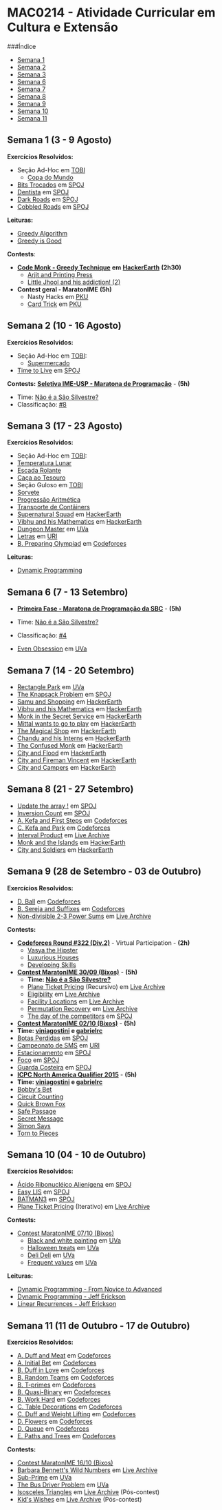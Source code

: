 #                    MAC0214 - Atividade Curricular em Cultura e Extensão

###Índice
  - [Semana 1](#semana-1-3---9-agosto)
  - [Semana 2](#semana-2-10---16-agosto)
  - [Semana 3](#semana-3-17---23-agosto)
  - [Semana 6](#semana-6-7---13-setembro)
  - [Semana 7](#semana-7-14---20-setembro)
  - [Semana 8](#semana-8-21---27-setembro)
  - [Semana 9](#semana-9-28-de-setembro---03-de-outubro)
  - [Semana 10](#semana-10-04-de-outubro---10-de-outubro)
  - [Semana 11](#semana-11-11-de-outubro---17-de-outubro)



## Semana 1 (3 - 9 Agosto)
**Exercícios Resolvidos:**
  - Seção Ad-Hoc em [TOBI](http://olimpiada.ic.unicamp.br/tobi/) 
	- [Copa do Mundo](../../TOBI/copadomundo.cpp)
  - [Bits Trocados](../../SPOJ/bitstrocados.cpp) em [SPOJ](http://br.spoj.com/problems/BIT/)
  - [Dentista](../../SPOJ/jdentist.cpp) em [SPOJ](http://br.spoj.com/problems/JDENTIST/)
  - [Dark Roads](../../SPOJ/darkroads.cpp) em [SPOJ](http://www.spoj.com/problems/ULM09/)
  - [Cobbled Roads](../../SPOJ/cobbledroads.cpp) em [SPOJ](http://www.spoj.com/problems/CSTREET/)
  
**Leituras:**
  - [Greedy Algorithm](https://www.hackerearth.com/notes/greedy-algorithm/)
  - [Greedy is Good](https://www.topcoder.com/community/data-science/data-science-tutorials/greedy-is-good/)
  
**Contests**:
- [**Code Monk - Greedy Technique**](https://www.hackerearth.com/code-monk-greedy-technique/problems/) **em** [**HackerEarth**](https://www.hackerearth.com) **(2h30)**
    - [Arjit and Printing Press](../../codemonk/greedy1.cpp)
    - [Little Jhool and his addiction! (2)](../../codemonk/greedy4.cpp)
- **Contest geral - MaratonIME** **(5h)**
    - Nasty Hacks em [PKU](http://poj.org/problem?id=3030)
    - [Card Trick](https://github.com/viagostini/maratona/blob/master/PKU/cardtrick.cpp) em [PKU](http://poj.org/problem?id=3032)

## Semana 2 (10 - 16 Agosto)
**Exercícios Resolvidos:**
  - Seção Ad-Hoc em [TOBI](http://olimpiada.ic.unicamp.br/tobi/):
  	- [Supermercado](../../tobi/supermercado.cpp)
  - [Time to Live](../../spoj/ttl.cpp) em [SPOJ](http://www.spoj.com/problems/GCPC11J/)

**Contests:**
[**Seletiva IME-USP - Maratona de Programação**](http://ime.usp.br/~maratona/assets/post_files/2015-08-18-resultados-seletiva/seletiva_2015.pdf) - **(5h)**
  - Time: [Não é a São Silvestre?](http://a2oj.com/Team.jsp?ID=2400)
  - Classificação: [#8](http://ime.usp.br/~maratona/assets/post_files/2015-08-18-resultados-seletiva/detailscore.html)

## Semana 3 (17 - 23 Agosto)
**Exercícios Resolvidos:**
 - Seção Ad-Hoc em [TOBI](http://olimpiada.ic.unicamp.br/tobi/):
  - [Temperatura Lunar](../../tobi/temperatura.cpp)
  - [Escada Rolante](../../tobi/rolante.cpp)
  - [Caça ao Tesouro](../../tobi/tesouro.cpp)
 - Seção Guloso em [TOBI](http://olimpiada.ic.unicamp.br/tobi/)
  - [Sorvete](../../tobi/sorvete.cpp)
  - [Progressão Aritmética](../../tobi/pa.cpp)
  - [Transporte de Contâiners](../../tobi/containers.cpp)
 - [Supernatural Squad](../../codemonk/supersquad.cpp) em [HackerEarth](https://www.hackerearth.com/problem/algorithm/supernatural-squad-2/)
 - [Vibhu and his Mathematics](../../codemonk/pd2.cpp) em [HackerEarth](https://www.hackerearth.com/code-monk-dynamic-programming/algorithm/vibhu-and-his-mathematics/)
 - [Dungeon Master](../../uva/dmaster.cpp) em [UVa](https://uva.onlinejudge.org/index.php?option=com_onlinejudge&Itemid=8&page=show_problem&problem=473)
 - [Letras](../../uri/letras.cpp) em [URI](https://www.urionlinejudge.com.br/judge/en/problems/view/1714)
 - [B. Preparing Olympiad](../../codeforces/550b.cpp) em [Codeforces](http://codeforces.com/problemset/problem/550/B)

**Leituras:**
 - [Dynamic Programming](https://www.hackerearth.com/notes/dynamic-programming-i-1/)

## Semana 6 (7 - 13 Setembro)
- [**Primeira Fase - Maratona de Programação da SBC**](http://maratona.ime.usp.br/prim-fase15/maratona.pdf) - **(5h)**
 - Time: [Não é a São Silvestre?](http://a2oj.com/Team.jsp?ID=2400)
 - Classificação: [#4](http://maratona.ime.usp.br/prim-fase15/saopaulo/Detailed_Scoreboard.pdf)

- [Even Obsession](../../uva/evenobsession.cpp) em [UVa](https://uva.onlinejudge.org/index.php?option=com_onlinejudge&Itemid=8&page=show_problem&problem=4829)

## Semana 7 (14 - 20 Setembro)

  - [Rectangle Park](../../uva/rectpark.cpp) em [UVa](https://uva.onlinejudge.org/index.php?option=com_onlinejudge&Itemid=8&page=show_problem&problem=4836)
  - [The Knapsack Problem](../../spoj/knapsackproblem.cpp) em [SPOJ](http://www.spoj.com/problems/KNAPSACK/)
  - [Samu and Shopping](../../codemonk/samushop.cpp) em [HackerEarth](https://www.hackerearth.com/code-monk-dynamic-programming/algorithm/samu-and-shopping/)
  - [Vibhu and his Mathematics](../../codemonk/vibhumath.cpp) em [HackerEarth](https://www.hackerearth.com/code-monk-dynamic-programming/algorithm/vibhu-and-his-mathematics/)
  - [Monk in the Secret Service](../../codemonk/secretservice.cpp) em [HackerEarth](https://www.hackerearth.com/problem/algorithm/monk-in-the-secret-services/)
  - [Mittal wants to go to play](../../codemonk/mittal.cpp) em [HackerEarth](https://www.hackerearth.com/problem/algorithm/mittal-wants-to-go-to-play/)
  - [The Magical Shop](../../codemonk/nt1.cpp) em [HackerEarth](https://www.hackerearth.com/code-monk-number-theory-i/algorithm/the-magical-shop/)
  - [Chandu and his Interns](../../codemonk/nt2.cpp) em [HackerEarth](https://www.hackerearth.com/code-monk-number-theory-i/algorithm/chandu-and-his-interns/)
  - [The Confused Monk](../../codemonk/nt3.cpp) em [HackerEarth](https://www.hackerearth.com/code-monk-number-theory-i/algorithm/the-confused-monk/)
  - [City and Flood](../../codemonk/cityandflood.cpp) em [HackerEarth](https://www.hackerearth.com/code-monk-disjoint-set-union/algorithm/city-and-flood-1/)
  - [City and Fireman Vincent](../../codemonk/cityandfireman.cpp) em [HackerEarth](https://www.hackerearth.com/code-monk-disjoint-set-union/algorithm/city-and-fireman-vincent/)
  - [City and Campers](../../codemonk/cityandcampers.cpp) em [HackerEarth](https://www.hackerearth.com/code-monk-disjoint-set-union/algorithm/city-and-campers/)

## Semana 8 (21 - 27 Setembro)
  - [Update the array !](../../spoj/updateit.cpp) em [SPOJ](http://www.spoj.com/problems/UPDATEIT/)
  - [Inversion Count](../../spoj/invcount.cpp) em [SPOJ](http://www.spoj.com/problems/INVCNT/)
  - [A. Kefa and First Steps](../../codeforces/321a.cpp) em [Codeforces](http://codeforces.com/contest/580/problem/A)
  - [C. Kefa and Park](../../codeforces/321c.cpp) em [Codeforces](http://codeforces.com/contest/580/problem/C)
  - [Interval Product](../../livearchive/intprod.cpp) em [Live Archive](https://icpcarchive.ecs.baylor.edu/index.php?option=com_onlinejudge&Itemid=8&page=show_problem&problem=4150)
  - [Monk and the Islands](../../codemonk/monkislands.cpp) em [HackerEarth](https://www.hackerearth.com/problem/algorithm/monk-and-the-islands/)
  - [City and Soldiers](../../codemonk/cityandsoldiers.cpp) em [HackerEarth](https://www.hackerearth.com/code-monk-disjoint-set-union/algorithm/city-and-soldiers/)

## Semana 9 (28 de Setembro - 03 de Outubro)
**Exercícios Resolvidos:**
- [D. Ball](../../codeforces/ball.cpp) em [Codeforces](http://codeforces.com/problemset/problem/12/D)
- [B. Sereja and Suffixes](../../codeforces/368b.cpp) em [Codeforces](http://codeforces.com/problemset/problem/368/B)
- [Non-divisible 2-3 Power Sums](../../livearchive/3573.cpp) em [Live Archive](https://icpcarchive.ecs.baylor.edu/index.php?option=com_onlinejudge&Itemid=8&page=show_problem&problem=1574)

**Contests:**
- [**Codeforces Round #322 (Div.2)**](http://codeforces.com/contest/581) - Virtual Participation - **(2h)**
  - [Vasya the Hipster](../../codeforces/322a.cpp)
  - [Luxurious Houses](../../codeforces/322b.cpp)
  - [Developing Skills](../../codeforces/322c.cpp)
- [**Contest MaratonIME 30/09 (Bixos)**](http://a2oj.com/Standings.jsp?ID=21354) - **(5h)**
  - **Time: [Não é a São Silvestre?](http://a2oj.com/Team.jsp?ID=2400)**
  - [Plane Ticket Pricing](../../livearchive/6867.cpp) (Recursivo) em [Live Archive](https://icpcarchive.ecs.baylor.edu/index.php?option=com_onlinejudge&Itemid=8&category=666&page=show_problem&problem=4879)
  - [Eligibility](../../livearchive/6866.cpp) em [Live Archive](https://icpcarchive.ecs.baylor.edu/index.php?option=com_onlinejudge&Itemid=8&category=666&page=show_problem&problem=4878)
  - [Facility Locations](../../livearchive/6868.cpp) em [Live Archive](https://icpcarchive.ecs.baylor.edu/index.php?option=com_onlinejudge&Itemid=8&category=666&page=show_problem&problem=4880)
  - [Permutation Recovery](../../livearchive/3579.cpp) em [Live Archive](https://icpcarchive.ecs.baylor.edu/index.php?option=onlinejudge&page=show_problem&problem=1580)
  - [The day of the competitors](../../spoj/niceday.cpp) em [SPOJ](http://br.spoj.com/problems/NICEDAY/)
- [**Contest MaratonIME 02/10 (Bixos)**](http://a2oj.com/Standings.jsp?ID=21452) - **(5h)**
 - **Time: [viniagostini](http://a2oj.com/Profile.jsp?Username=vinicius.agostini) e [gabrielrc](http://a2oj.com/Profile.jsp?Username=gabrielrc)**
 - [Botas Perdidas](../../spoj/botas.cpp) em [SPOJ](http://br.spoj.com/problems/BOTAS/)
 - [Campeonato de SMS](../../spoj/campeonato.cpp) em  [URI](https://www.urionlinejudge.com.br/judge/en/problems/view/1458)
 - [Estacionamento](../../spoj/estacionamento.cpp) em [SPOJ](http://br.spoj.com/problems/ESTAC/)
 - [Foco](../../spoj/foco.cpp) em [SPOJ](http://br.spoj.com/problems/FOCO/)
 - [Guarda Costeira](../../guarda.cpp) em [SPOJ](http://br.spoj.com/problems/GUARDCOS/)
- [**ICPC North America Qualifier 2015**](https://naq15.kattis.com/problems) - **(5h)**
 - **Time: [viniagostini](http://a2oj.com/Profile.jsp?Username=vinicius.agostini) e [gabrielrc](http://a2oj.com/Profile.jsp?Username=gabrielrc)**
 - [Bobby's Bet](../../kattis/naq15b.cpp)
 - [Circuit Counting](../../kattis/naq15d.cpp)
 - [Quick Brown Fox](../../kattis/naq15f.cpp)
 - [Safe Passage](../../kattis/naq15g.cpp)
 - [Secret Message](../../kattis/naq15h.cpp)
 - [Simon Says](../../kattis/naq15i.cpp)
 - [Torn to Pieces](../../kattis/naq15j.cpp)

## Semana 10 (04 - 10 de Outubro)
**Exercícios Resolvidos:**
 - [Ácido Ribonucléico Alienígena](../../spoj/rnaa.cpp) em [SPOJ](http://br.spoj.com/problems/ACIDO/)
 - [Easy LIS](../../spoj/easylis.cpp) em [SPOJ](http://www.spoj.com/problems/ELIS/)
 - [BATMAN3](../../spoj/bat3.cpp) em [SPOJ](http://www.spoj.com/problems/BAT3/)
 - [Plane Ticket Pricing](../../livearchive/6867iter.cpp) (Iterativo) em [Live Archive](https://icpcarchive.ecs.baylor.edu/index.php?option=com_onlinejudge&Itemid=8&category=666&page=show_problem&problem=4879)
 
**Contests:**
 - [Contest MaratonIME 07/10 (Bixos)](http://a2oj.com/Standings.jsp?ID=21633)
   - [Black and white painting](../../uva/11231.cpp) em [UVa](https://uva.onlinejudge.org/index.php?option=onlinejudge&page=show_problem&problem=2172)
   - [Halloween treats](../../11237.cpp) em [UVa](https://uva.onlinejudge.org/index.php?option=onlinejudge&page=show_problem&problem=2172)
   - [Deli Deli](../../11233.cpp) em [UVa](https://uva.onlinejudge.org/index.php?option=onlinejudge&page=show_problem&problem=2172)
   - [Frequent values](../../11235.cpp) em [UVa](https://uva.onlinejudge.org/index.php?option=onlinejudge&page=show_problem&problem=2172)

**Leituras:**
 - [Dynamic Programming - From Novice to Advanced](https://www.topcoder.com/community/data-science/data-science-tutorials/dynamic-programming-from-novice-to-advanced/)
 - [Dynamic Programming - Jeff Erickson](http://jeffe.cs.illinois.edu/teaching/algorithms/notes/05-dynprog.pdf)
 - [Linear Recurrences - Jeff Erickson](jeffe.cs.illinois.edu/teaching/algorithms/notes/99-recurrences.pdf)

## Semana 11 (11 de Outubro - 17 de Outubro)
**Exercícios Resolvidos:**
 - [A. Duff and Meat](../../codeforces/588a.cpp) em [Codeforces](http://codeforces.com/problemset/problem/588/A)
 - [A. Initial Bet](../../codeforces/478a.cpp) em [Codeforces](http://codeforces.com/problemset/problem/478/A)
 - [B. Duff in Love](../../codeforces/588b.cpp) em [Codeforces](http://codeforces.com/problemset/problem/588/B)
 - [B. Random Teams](../../codeforces/478b.cpp) em [Codeforces](http://codeforces.com/problemset/problem/478/B)
 - [B. T-primes](../../codeforces/230b.cpp) em [Codeforces](http://codeforces.com/problemset/problem/230/B)
 - [B. Quasi-Binary](../../codeforces/538b.cpp) em [Codeforeces](http://codeforces.com/problemset/problem/538/B)
 - [B. Work Hard](../../codeforces/61b.cpp) em [Codeforces](http://codeforces.com/problemset/problem/61/B)
 - [C. Table Decorations](../../codeforces/478c.cpp) em [Codeforces](http://codeforces.com/problemset/problem/478/C) 
 - [C. Duff and Weight Lifting](../../codeforces/587a.cpp) em [Codeforces](http://codeforces.com/problemset/problem/587/A)
 - [D. Flowers](../../codeforces/474d.cpp) em [Codeforces](http://codeforces.com/problemset/problem/474/D)
 - [D. Queue](../../codeforces/545d.cpp) em [Codeforces](http://codeforces.com/problemset/problem/545/D)
 - [E. Paths and Trees](../../codeforces/545e.cpp) em [Codeforces](http://codeforces.com/problemset/problem/545/E)

**Contests:**
 - [Contest MaratonIME 16/10 (Bixos)](http://a2oj.com/Standings.jsp?ID=21941)
  - [Barbara Bennett's Wild Numbers](../../3792.cpp) em [Live Archive](https://icpcarchive.ecs.baylor.edu/index.php?option=com_onlinejudge&Itemid=8&page=show_problem&problem=1793)
  - [Sub-Prime](../../uva/11679.cpp) em [UVa](https://uva.onlinejudge.org/index.php?option=onlinejudge&page=show_problem&problem=2726)
  - [The Bus Driver Problem](../../11389.cpp) em [UVa](https://uva.onlinejudge.org/index.php?option=onlinejudge&page=show_problem&problem=2384)
  - [Isosceles Triangles](../../4480.cpp) em [Live Archive](https://icpcarchive.ecs.baylor.edu/index.php?option=onlinejudge&page=show_problem&problem=2481) (Pós-contest)
  - [Kid's Wishes](../../4815.cpp) em [Live Archive](https://icpcarchive.ecs.baylor.edu/index.php?option=onlinejudge&page=show_problem&problem=2816) (Pós-contest)
